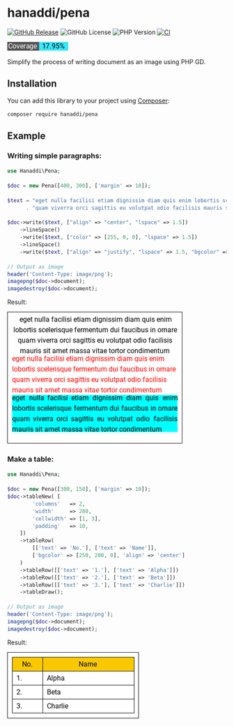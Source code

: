# hanaddi/pena

[![GitHub Release](https://img.shields.io/github/v/release/hanaddi/pena?include_prereleases&display_name=tag)](https://packagist.org/packages/hanaddi/pena)
![GitHub License](https://img.shields.io/github/license/hanaddi/pena)
![PHP Version](https://img.shields.io/packagist/dependency-v/hanaddi/pena/php)
[![CI](https://github.com/hanaddi/pena/actions/workflows/ci.yml/badge.svg)](https://github.com/hanaddi/pena/actions/workflows/ci.yml)

![Coverage](https://raw.githubusercontent.com/hanaddi/pena/gh-pages/coverage.png)


Simplify the process of writing document as an image using PHP GD.

## Installation

You can add this library to your project using [Composer](https://getcomposer.org/):

```bash
composer require hanaddi/pena
```

## Example

### Writing simple paragraphs\:

```php
use Hanaddi\Pena;

$doc = new Pena([400, 300], ['margin' => 10]);

$text = "eget nulla facilisi etiam dignissim diam quis enim lobortis scelerisque fermentum dui faucibus in ornare "
      . "quam viverra orci sagittis eu volutpat odio facilisis mauris sit amet massa vitae tortor condimentum";

$doc->write($text, ["align" => "center", "lspace" => 1.5])
    ->lineSpace()
    ->write($text, ["color" => [255, 0, 0], "lspace" => 1.5])
    ->lineSpace()
    ->write($text, ["align" => "justify", "lspace" => 1.5, "bgcolor" => [0, 255, 255]]);

// Output as image
header('Content-Type: image/png');
imagepng($doc->document);
imagedestroy($doc->document);
```

Result\:

<p align="left">
    <img alt="Example table" width="400" src="https://raw.githubusercontent.com/hanaddi/pena/main/examples/images/paragraph-sample.png" style="border: 1px solid black">
</p>

### Make a table\:

```php
use Hanaddi\Pena;

$doc = new Pena([300, 150], ['margin' => 10]);
$doc->tableNew( [
        'columns'   => 2,
        'width'     => 280,
        'cellwidth' => [1, 3],
        'padding'   => 10,
    ])
    ->tableRow(
        [['text' => 'No.'], ['text' => 'Name']],
        ['bgcolor' => [250, 200, 0], 'align' => 'center']
    )
    ->tableRow([['text' => '1.'], ['text' => 'Alpha']])
    ->tableRow([['text' => '2.'], ['text' => 'Beta']])
    ->tableRow([['text' => '3.'], ['text' => 'Charlie']])
    ->tableDraw();

// Output as image
header('Content-Type: image/png');
imagepng($doc->document);
imagedestroy($doc->document);
```

Result\:

<p align="left">
    <img alt="Example table" width="300" src="https://raw.githubusercontent.com/hanaddi/pena/main/examples/images/table-simple.png" style="border: 1px solid black">
</p>